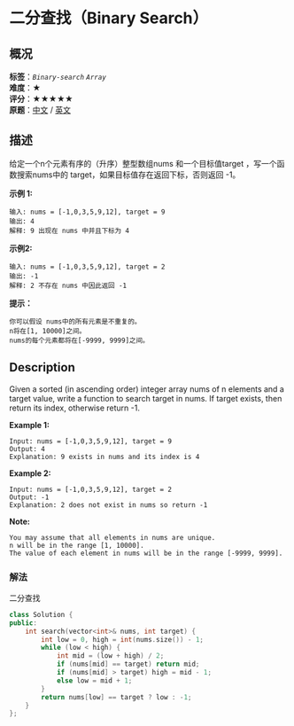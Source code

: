 # 二分查找（Binary Search）
## 概况
**标签**：*`Binary-search`*  *`Array`*<br>
**难度**：★<br>
**评分**：★★★★★<br>
**原题**：[中文](https://leetcode-cn.com/problems/binary-search) / [英文](https://leetcode.com/problems/binary-search)
## 描述

给定一个n个元素有序的（升序）整型数组nums 和一个目标值target ，写一个函数搜索nums中的 target，如果目标值存在返回下标，否则返回 -1。





**示例 1:**

```
输入: nums = [-1,0,3,5,9,12], target = 9
输出: 4
解释: 9 出现在 nums 中并且下标为 4
```





**示例2:**

```
输入: nums = [-1,0,3,5,9,12], target = 2
输出: -1
解释: 2 不存在 nums 中因此返回 -1
```

**提示：**

	你可以假设 nums中的所有元素是不重复的。
	n将在[1, 10000]之间。
	nums的每个元素都将在[-9999, 9999]之间。





## Description

Given a sorted (in ascending order) integer array nums of n elements and a target value, write a function to search target in nums. If target exists, then return its index, otherwise return -1.





**Example 1:**

```
Input: nums = [-1,0,3,5,9,12], target = 9
Output: 4
Explanation: 9 exists in nums and its index is 4
```






**Example 2:**

```
Input: nums = [-1,0,3,5,9,12], target = 2
Output: -1
Explanation: 2 does not exist in nums so return -1
```

**Note:**





	You may assume that all elements in nums are unique.
	n will be in the range [1, 10000].
	The value of each element in nums will be in the range [-9999, 9999].




### 解法
二分查找
```c++
class Solution {
public:
    int search(vector<int>& nums, int target) {
        int low = 0, high = int(nums.size()) - 1;
        while (low < high) {
            int mid = (low + high) / 2;
            if (nums[mid] == target) return mid;
            if (nums[mid] > target) high = mid - 1;
            else low = mid + 1;
        }
        return nums[low] == target ? low : -1;
    }
};
```